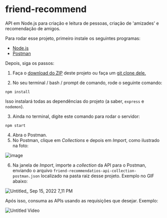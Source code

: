 # friend-recommend
API em Node.js para criação e leitura de pessoas, criação de 'amizades' e recomendação de amigos.

Para rodar esse projeto, primeiro instale os seguintes programas:
- [Node.js](https://nodejs.org/en/download/)
- [Postman](https://www.postman.com/downloads/)

Depois, siga os passos:

1. Faça o [download do ZIP](https://github.com/joaoefornazari/friend-recommend/archive/refs/heads/master.zip) deste projeto ou faça um [git clone dele.](https://docs.github.com/en/repositories/creating-and-managing-repositories/cloning-a-repository)

2. No seu terminal / bash / prompt de comando, rode o seguinte comando:

```
npm install
```

  Isso instalará todas as dependências do projeto (a saber, `express` e `nodemon`).
  
3. Ainda no terminal, digite este comando para rodar o servidor:

```
npm start
```

4. Abra o Postman.
5. No Postman, clique em _Collections_ e depois em _Import_, como ilustrado na foto:

![image](https://user-images.githubusercontent.com/28909189/190509686-dab9cf30-2181-47d0-a144-f245782bd0dc.png)

6. Na janela de _Import_, importe a _collection_ da API para o Postman, enviando o arquivo `friend-recommendatios-api-collection-postman.json` localizado na pasta raiz desse projeto.
Exemplo no GIF abaixo:

![Untitled_ Sep 15, 2022 7_11 PM](https://user-images.githubusercontent.com/28909189/190518068-674d0079-e073-4e46-a2e2-8c7a993f383a.gif)

Após isso, consuma as APIs usando as requisições que desejar. Exemplo:

![Untitled Video](https://user-images.githubusercontent.com/28909189/190518789-cf2665fd-fd6d-403a-b20d-601814fcded1.gif)
